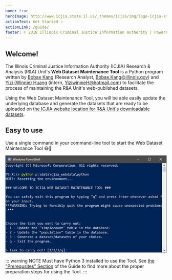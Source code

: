 ```yaml
---
home: true
heroImage: http://www.icjia.state.il.us/_themes/icjia/img/logo-icjia-small-blue-3.png
actionText: Get Started →
actionLink: /guide/
footer: © 2018 Illinois Criminal Justice Information Authority | Powered by VuePress
---
```


## Welcome!
The Illinois Criminal Justice Information Authority (ICJIA) Research & Analysis (R&A) Unit's **Web Dataset Maintenance Tool** is a Python program written by [Bobae Kang](https://github.com/bobaekang/) (Research Analyst, [Bobae.Kang@illinois.gov](mailto:Bobae.Kang@illinois.gov)) and [Yizi (Winnie) Huang](https://www.linkedin.com/in/yiziwinniehuang/) (intern, [YiziwinnieH@hotmail.com](mailto:YiziwinnieH@hotmail.com)) to facilitate the process of maintaining the R&A Unit's web-published datasets.

Using the Web Dataset Maintenance Tool, you will be able easily update the underlying database and generate the datasets that are ready to be uploaded on [the ICJIA website location for R&A Unit's downloadable datasets](http://www.icjia.state.il.us/research/overview#tab_research-data).

## Easy to use
Use a single command in your command-line tool to start the Web Dataset Maintenance Tool :satisfied::100:

![PowerShell screenshot](./image/start_3.png)

::: warning NOTE
Must have Python 3 installed to use the Tool. See [the "Prerequsites" Section](/guide/prerequisites.md) of the Guide to find more about the proper preparation steps for using the Tool.
:::
